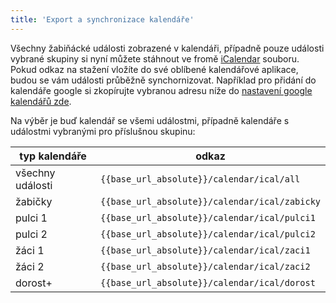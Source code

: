```yaml
---
title: 'Export a synchronizace kalendáře'
---
```

Všechny žabiňácké události zobrazené v kalendáři, případně pouze události vybrané skupiny si nyní můžete stáhnout ve fromě <a href="https://cs.wikipedia.org/wiki/ICalendar" target="_blank">iCalendar</a> souboru. Pokud odkaz na stažení vložíte do své oblíbené kalendářové aplikace, budou se vám události průběžně synchornizovat. Například pro přidání do kalendáře google si zkopírujte vybranou adresu níže do <a href="https://calendar.google.com/calendar/r/settings/addbyurl" target="_blank">nastavení google kalendářů zde</a>.

Na výběr je buď kalendář se všemi událostmi, případně kalendáře s událostmi vybranými pro příslušnou skupinu:

| typ kalendáře | odkaz |
| ---|---|
|   všechny události| `{{base_url_absolute}}/calendar/ical/all`       |
|   žabičky         | `{{base_url_absolute}}/calendar/ical/zabicky`   |
|   pulci 1         | `{{base_url_absolute}}/calendar/ical/pulci1`    |
|   pulci 2         | `{{base_url_absolute}}/calendar/ical/pulci2`    |
|   žáci 1          | `{{base_url_absolute}}/calendar/ical/zaci1`     |
|   žáci 2          | `{{base_url_absolute}}/calendar/ical/zaci2`     |
|   dorost+         | `{{base_url_absolute}}/calendar/ical/dorost`    |


